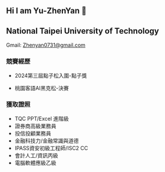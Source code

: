 ## Hi I am Yu-ZhenYan 👋
## National Taipei University of Technology




      
    

Gmail: Zhenyan0731@gmail.com



      

### 競賽經歷  

- 2024第三屆點子松入圍-點子獎  

- 桃園客語AI黑克松-決賽

### 獲取證照  
- TQC PPT/Excel 進階級  
- 證券商高級業務員
- 投信投顧業務員  
- 金融科技力/金融常識與道德  
- IPASS資安初級工程師/ISC2 CC  
- 會計人工/資訊丙級  
- 電腦軟體應級乙級


<!--
**ZhenYan1214/ZhenYan1214** is a ✨ _special_ ✨ repository because its `README.md` (this file) appears on your GitHub profile.

Here are some ideas to get you started:

- 🔭 I’m currently working on ...
- 🌱 I’m currently learning ...
- 👯 I’m looking to collaborate on ...
- 🤔 I’m looking for help with ...
- 💬 Ask me about ...
- 📫 How to reach me: ...
- 😄 Pronouns: ...
- ⚡ Fun fact: ...
-->
